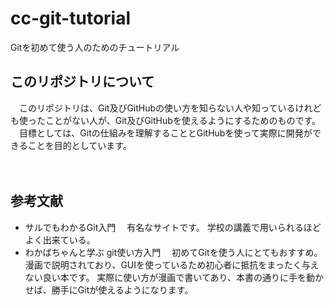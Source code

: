 # cc-git-tutorial
Gitを初めて使う人のためのチュートリアル

## このリポジトリについて
　このリポジトリは、Git及びGitHubの使い方を知らない人や知っているけれども使ったことがない人が、Git及びGitHubを使えるようにするためのものです。
　目標としては、Gitの仕組みを理解することとGitHubを使って実際に開発ができることを目的としています。  
<br/>
<br/>
## 参考文献
- サルでもわかるGit入門
　有名なサイトです。
  学校の講義で用いられるほどよく出来ている。
- わかばちゃんと学ぶ git使い方入門
　初めてGitを使う人にとてもおすすめ。
  漫画で説明されており、GUIを使っているため初心者に抵抗をまったく与えない良い本です。
  実際に使い方が漫画で書いてあり、本書の通りに手を動かせば、勝手にGitが使えるようになります。
